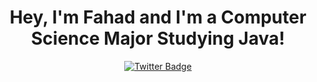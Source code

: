 <div id="header" align="center">
  <h1> Hey, I'm Fahad and I'm a Computer Science Major Studying Java! </h1>
</div>
<div id="badges" align="center">
  <a href="https://www.twitter.com/blackrexart">
    <img src="https://img.shields.io/badge/Twitter-blue?style=for-the-badge&logo=twitter&logoColor=white" alt="Twitter Badge"/>
  </a>
</div>
<div id="badges 2" align="center">
  <img src="https://komarev.com/ghpvc/?username=BlackRexYT&style=flat-square&color=blue" alt=""/>
</div>

  

